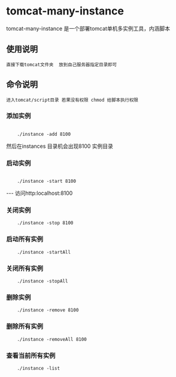# tomcat-many-instance
tomcat-many-instance 是一个部署tomcat单机多实例工具，内涵脚本


## 使用说明
	直接下载tomcat文件夹  放到自己服务器指定目录即可

## 命令说明
	进入tomcat/script目录 若果没有权限 chmod 给脚本执行权限


### 添加实例 
```shell

	./instance -add 8100

```
然后在instances 目录机会出现8100 实例目录


### 启动实例
```shell

	./instance -start 8100
```
--- 访问http:localhost:8100

### 关闭实例
```shell
	./instance -stop 8100
```

### 启动所有实例
```shell
	./instance -startAll
```


### 关闭所有实例
```shell
	./instance -stopAll
```

### 删除实例
```shell
	./instance -remove 8100
```


### 删除所有实例
```shell
	./instance -removeAll 8100
```


### 查看当前所有实例
```shell
	./instance -list
```